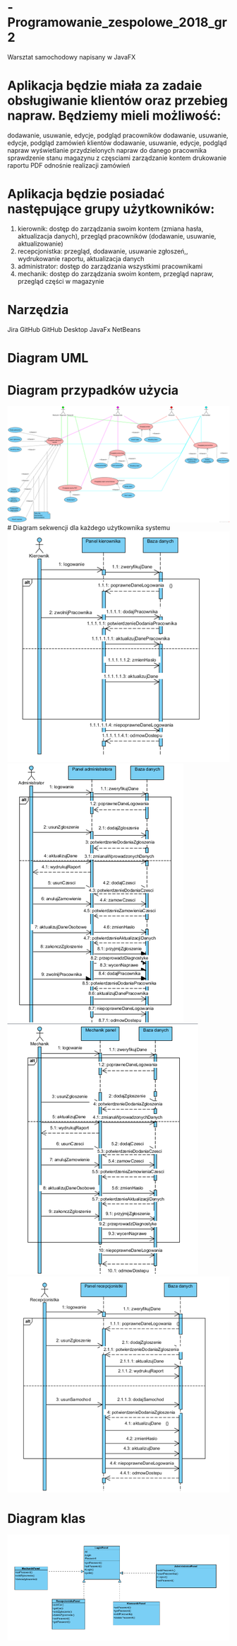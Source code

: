 # -Programowanie_zespolowe_2018_gr2

Warsztat samochodowy napisany w JavaFX

# Aplikacja będzie miała za zadaie obsługiwanie klientów oraz przebieg napraw. Będziemy mieli możliwość:
dodawanie, usuwanie, edycje, podgląd pracowników
dodawanie, usuwanie, edycje, podgląd zamówień klientów
dodawanie, usuwanie, edycje, podgląd napraw
wyświetlanie przydzielonych napraw do danego pracownika
sprawdzenie stanu magazynu z częsciami
zarządzanie kontem
drukowanie raportu PDF odnośnie realizacji zamówień

# Aplikacja będzie posiadać następujące grupy użytkowników:
1. kierownik: dostęp do zarządzania swoim kontem (zmiana hasła, aktualizacja danych), przegląd pracowników (dodawanie, usuwanie, aktualizowanie)
1. recepcjonistka: przegląd, dodawanie, usuwanie zgłoszeń,, wydrukowanie raportu, aktualizacja danych
1. administrator: dostęp do zarządzania wszystkimi pracownikami
1. mechanik: dostęp do zarządzania swoim kontem, przegląd napraw, przegląd części w magazynie

# Narzędzia

Jira
GitHub
GitHub Desktop
JavaFx
NetBeans

# Diagram UML

# Diagram przypadków użycia
<img src="Diagram UML przypadkow uzycia.png">
# Diagram sekwencji dla każdego użytkownika systemu

<img src="kier.png">
<img src="adm.png">
<img src="mech.png">
<img src="recep.png">

# Diagram klas

<img src="klas.png">
